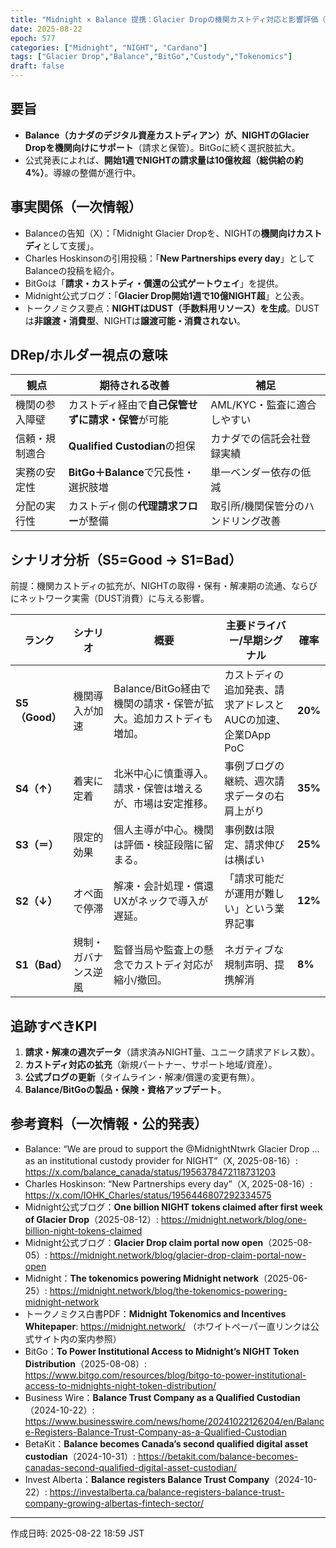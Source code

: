 ```yaml
---
title: "Midnight × Balance 提携：Glacier Dropの機関カストディ対応と影響評価（S5→S1シナリオ分析付き）"
date: 2025-08-22
epoch: 577
categories: ["Midnight", "NIGHT", "Cardano"]
tags: ["Glacier Drop","Balance","BitGo","Custody","Tokenomics"]
draft: false
---
```


## 要旨
- **Balance（カナダのデジタル資産カストディアン）が、NIGHTのGlacier Dropを機関向けにサポート**（請求と保管）。BitGoに続く選択肢拡大。
- 公式発表によれば、**開始1週でNIGHTの請求量は10億枚超（総供給の約4%）**。導線の整備が進行中。

## 事実関係（一次情報）
- Balanceの告知（X）：「Midnight Glacier Dropを、NIGHTの**機関向けカストディ**として支援」。
- Charles Hoskinsonの引用投稿：「**New Partnerships every day**」としてBalanceの投稿を紹介。
- BitGoは「**請求・カストディ・償還の公式ゲートウェイ**」を提供。
- Midnight公式ブログ：「**Glacier Drop開始1週で10億NIGHT超**」と公表。
- トークノミクス要点：**NIGHTはDUST（手数料用リソース）を生成**。DUSTは**非譲渡・消費型**、NIGHTは**譲渡可能・消費されない**。

## DRep/ホルダー視点の意味
| 観点 | 期待される改善 | 補足 |
|---|---|---|
| 機関の参入障壁 | カストディ経由で**自己保管せずに請求・保管**が可能 | AML/KYC・監査に適合しやすい |
| 信頼・規制適合 | **Qualified Custodian**の担保 | カナダでの信託会社登録実績 |
| 実務の安定性 | **BitGo＋Balance**で冗長性・選択肢増 | 単一ベンダー依存の低減 |
| 分配の実行性 | カストディ側の**代理請求フロー**が整備 | 取引所/機関保管分のハンドリング改善 |

## シナリオ分析（S5=Good → S1=Bad）
前提：機関カストディの拡充が、NIGHTの取得・保有・解凍期の流通、ならびにネットワーク実需（DUST消費）に与える影響。

| ランク | シナリオ | 概要 | 主要ドライバー/早期シグナル | 確率 |
|---|---|---|---|---|
| **S5（Good）** | 機関導入が加速 | Balance/BitGo経由で機関の請求・保管が拡大。追加カストディも増加。 | カストディの追加発表、請求アドレスとAUCの加速、企業DApp PoC | **20%** |
| **S4（↑）** | 着実に定着 | 北米中心に慎重導入。請求・保管は増えるが、市場は安定推移。 | 事例ブログの継続、週次請求データの右肩上がり | **35%** |
| **S3（＝）** | 限定的効果 | 個人主導が中心。機関は評価・検証段階に留まる。 | 事例数は限定、請求伸びは横ばい | **25%** |
| **S2（↓）** | オペ面で停滞 | 解凍・会計処理・償還UXがネックで導入が遅延。 | 「請求可能だが運用が難しい」という業界記事 | **12%** |
| **S1（Bad）** | 規制・ガバナンス逆風 | 監督当局や監査上の懸念でカストディ対応が縮小/撤回。 | ネガティブな規制声明、提携解消 | **8%** |

## 追跡すべきKPI
1. **請求・解凍の週次データ**（請求済みNIGHT量、ユニーク請求アドレス数）。  
2. **カストディ対応の拡充**（新規パートナー、サポート地域/資産）。  
3. **公式ブログの更新**（タイムライン・解凍/償還の変更有無）。  
4. **Balance/BitGoの製品・保険・資格アップデート**。  

## 参考資料（一次情報・公的発表）
- Balance: “We are proud to support the @MidnightNtwrk Glacier Drop … as an institutional custody provider for NIGHT”（X, 2025-08-16）: https://x.com/balance_canada/status/1956378472118731203  
- Charles Hoskinson: “New Partnerships every day”（X, 2025-08-16）: https://x.com/IOHK_Charles/status/1956446807292334575  
- Midnight公式ブログ：**One billion NIGHT tokens claimed after first week of Glacier Drop**（2025-08-12）: https://midnight.network/blog/one-billion-night-tokens-claimed  
- Midnight公式ブログ：**Glacier Drop claim portal now open**（2025-08-05）: https://midnight.network/blog/glacier-drop-claim-portal-now-open  
- Midnight：**The tokenomics powering Midnight network**（2025-06-25）: https://midnight.network/blog/the-tokenomics-powering-midnight-network  
- トークノミクス白書PDF：**Midnight Tokenomics and Incentives Whitepaper**: https://midnight.network/ （ホワイトペーパー直リンクは公式サイト内の案内参照）  
- BitGo：**To Power Institutional Access to Midnight’s NIGHT Token Distribution**（2025-08-08）: https://www.bitgo.com/resources/blog/bitgo-to-power-institutional-access-to-midnights-night-token-distribution/  
- Business Wire：**Balance Trust Company as a Qualified Custodian**（2024-10-22）: https://www.businesswire.com/news/home/20241022126204/en/Balance-Registers-Balance-Trust-Company-as-a-Qualified-Custodian  
- BetaKit：**Balance becomes Canada’s second qualified digital asset custodian**（2024-10-31）: https://betakit.com/balance-becomes-canadas-second-qualified-digital-asset-custodian/
- Invest Alberta：**Balance registers Balance Trust Company**（2024-10-22）: https://investalberta.ca/balance-registers-balance-trust-company-growing-albertas-fintech-sector/

---

作成日時: 2025-08-22 18:59 JST
